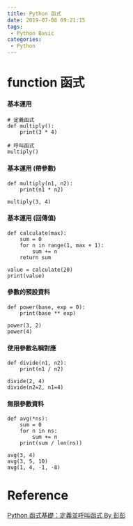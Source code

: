 ```yaml
---
title: Python 函式
date: 2019-07-08 09:21:15
tags:
 - Python Basic
categories:
 - Python
---
```


# function 函式
#### 基本運用
    # 定義函式
    def multiply():
        print(3 * 4)

    # 呼叫函式
    multiply()

#### 基本運用 (帶參數)
    def multiply(n1, n2):
        print(n1 * n2)

    multiply(3, 4)

#### 基本運用 (回傳值)
    def calculate(max):
        sum = 0
        for n in range(1, max + 1):
            sum += n
        return sum
    
    value = calculate(20)
    print(value)

#### 參數的預設資料
    def power(base, exp = 0):
        print(base ** exp)
    
    power(3, 2)
    power(4)

#### 使用參數名稱對應
    def divide(n1, n2):
        print(n1 / n2)
    
    divide(2, 4)
    divide(n2=2, n1=4)

#### 無限參數資料
    def avg(*ns):
        sum = 0
        for n in ns:
            sum += n
        print(sum / len(ns))
    
    avg(3, 4)
    avg(3, 5, 10)
    avg(1, 4, -1, -8)

# Reference
[Python 函式基礎：定義並呼叫函式 By 彭彭](https://www.youtube.com/watch?v=7qKFvUVpQXg)